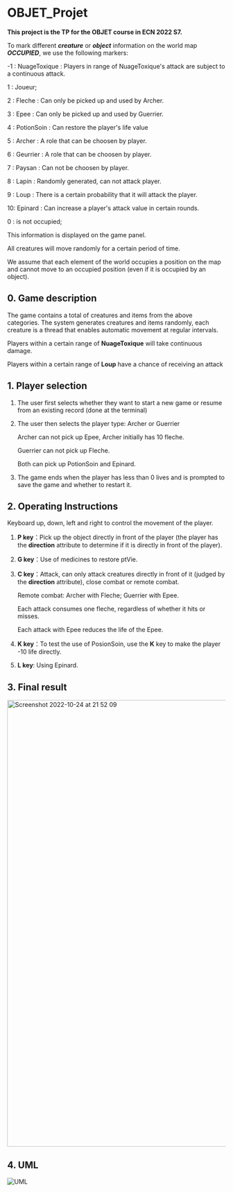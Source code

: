 # OBJET_Projet

**This project is the TP for the OBJET course in ECN 2022 S7.**

To mark different **_creature_** or **_object_** information on the world map **_OCCUPIED_**, we use the following markers: 

-1 : NuageToxique : Players in range of NuageToxique's attack are subject to a continuous attack.

1 : Joueur; 

2 : Fleche : Can only be picked up and used by Archer. 

3 : Epee : Can only be picked up and used by Guerrier.

4 : PotionSoin : Can restore the player's life value

5 : Archer : A role that can be choosen by player.

 6 : Geurrier : A role that can be choosen by player.

7 : Paysan : Can not be choosen by player. 

8 : Lapin : Randomly generated, can not attack player.

9 : Loup : There is a certain probability that it will attack the player.

10: Epinard : Can increase a player's attack value in certain rounds. 

0 : is not occupied;

This information is displayed on the game panel.

All creatures will move randomly for a certain period of time.

We assume that each element of the world occupies a position on the map and cannot move to an occupied position (even if it is occupied by an object).


## 0. Game description

The game contains a total of creatures and items from the above categories. The system generates creatures and items randomly, each creature is a thread that enables automatic movement at regular intervals.

Players within a certain range of **NuageToxique** will take continuous damage.

Players within a certain range of **Loup** have a chance of receiving an attack

## 1. Player selection

1. The user first selects whether they want to start a new game or resume from an existing record (done at the terminal)

2. The user then selects the player type: Archer or Guerrier

    Archer can not pick up Epee, Archer initially has 10 fleche.

    Guerrier can not pick up Fleche.

    Both can pick up PotionSoin and Epinard.

3. The game ends when the player has less than 0 lives and is prompted to save the game and whether to restart it.

## 2. Operating Instructions

Keyboard up, down, left and right to control the movement of the player.

1. **P key**：Pick up the object directly in front of the player (the player has the **direction** attribute to determine if it is directly in front of the player).

2. **G key**：Use of medicines to restore ptVie.

3. **C key**：Attack, can only attack creatures directly in front of it (judged by the **direction** attribute), close combat or remote combat.

   Remote combat: Archer with Fleche; Guerrier with Epee.

   Each attack consumes one fleche, regardless of whether it hits or misses.

   Each attack with Epee reduces the life of the Epee.

4. **K key**：To test the use of PosionSoin, use the **K** key to make the player -10 life directly.

5. **L key**: Using Epinard.

## 3. Final result

<img width="1030" alt="Screenshot 2022-10-24 at 21 52 09" src="https://user-images.githubusercontent.com/95653923/197622685-d3b507db-8b63-46db-9a09-429859fe7d54.png">

## 4. UML
![UML](https://user-images.githubusercontent.com/95653923/198290539-d31daf2e-416a-4a5c-b591-20007252fe5c.png)
